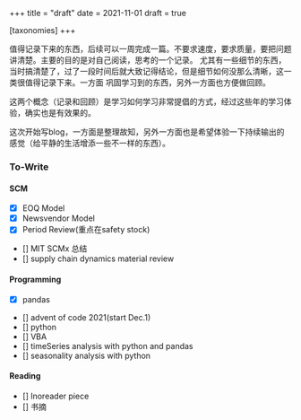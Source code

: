 +++
title = "draft"
date = 2021-11-01
draft = true

[taxonomies]
+++

值得记录下来的东西，后续可以一周完成一篇。不要求速度，要求质量，要把问题讲清楚。主要的目的是对自己阅读，思考的一个记录。
尤其有一些细节的东西，当时搞清楚了，过了一段时间后就大致记得结论，但是细节如何没那么清晰，这一类很值得记录下来。一方面
巩固学习到的东西，另外一方面也方便做回顾。

这两个概念（记录和回顾）是学习如何学习非常提倡的方式，经过这些年的学习体验，确实也是有效果的。

这次开始写blog，一方面是整理故知，另外一方面也是希望体验一下持续输出的感觉（给平静的生活增添一些不一样的东西）。

### To-Write
#### SCM
- [x] EOQ Model
- [x] Newsvendor Model
- [x] Period Review(重点在safety stock)
- [] MIT SCMx 总结
- [] supply chain dynamics material review


#### Programming
- [x] pandas
- [] advent of code 2021(start Dec.1)
- [] python
- [] VBA
- [] timeSeries analysis with python and pandas
- [] seasonality analysis with python

#### Reading
- [] Inoreader piece
- [] 书摘